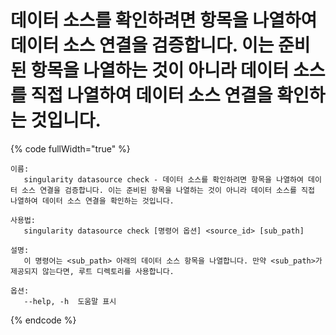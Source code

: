 # 데이터 소스를 확인하려면 항목을 나열하여 데이터 소스 연결을 검증합니다. 이는 준비된 항목을 나열하는 것이 아니라 데이터 소스를 직접 나열하여 데이터 소스 연결을 확인하는 것입니다.

{% code fullWidth="true" %}
```
이름:
   singularity datasource check - 데이터 소스를 확인하려면 항목을 나열하여 데이터 소스 연결을 검증합니다. 이는 준비된 항목을 나열하는 것이 아니라 데이터 소스를 직접 나열하여 데이터 소스 연결을 확인하는 것입니다.

사용법:
   singularity datasource check [명령어 옵션] <source_id> [sub_path]

설명:
   이 명령어는 <sub_path> 아래의 데이터 소스 항목을 나열합니다. 만약 <sub_path>가 제공되지 않는다면, 루트 디렉토리를 사용합니다.

옵션:
   --help, -h  도움말 표시
```
{% endcode %}